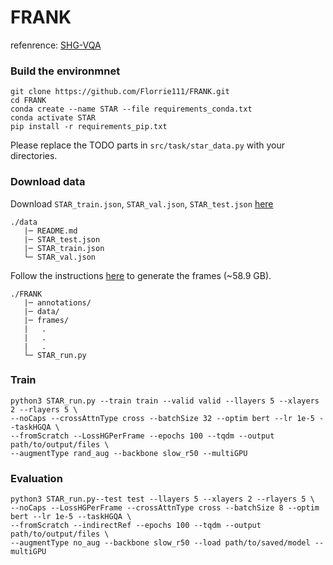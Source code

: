 # FRANK
refenrence: [SHG-VQA](https://github.com/aurooj/SHG-VQA)

### Build the environmnet
```
git clone https://github.com/Florrie111/FRANK.git
cd FRANK
conda create --name STAR --file requirements_conda.txt
conda activate STAR
pip install -r requirements_pip.txt
```
Please replace the TODO parts in ```src/task/star_data.py``` with your directories.

### Download data
Download ```STAR_train.json```, ```STAR_val.json```, ```STAR_test.json``` [here](https://bobbywu.com/STAR/)
```
./data
   |─ README.md
   |─ STAR_test.json
   |─ STAR_train.json
   └─ STAR_val.json
```
Follow the instructions [here](https://github.com/JingweiJ/ActionGenome/tree/master) to generate the frames (~58.9 GB).
```
./FRANK
   |─ annotations/
   |─ data/
   |─ frames/
   |   .
   |   .
   |   .
   └─ STAR_run.py
```
### Train
```
python3 STAR_run.py --train train --valid valid --llayers 5 --xlayers 2 --rlayers 5 \
--noCaps --crossAttnType cross --batchSize 32 --optim bert --lr 1e-5 --taskHGQA \
--fromScratch --LossHGPerFrame --epochs 100 --tqdm --output path/to/output/files \
--augmentType rand_aug --backbone slow_r50 --multiGPU
```
### Evaluation
```
python3 STAR_run.py--test test --llayers 5 --xlayers 2 --rlayers 5 \ 
--noCaps --LossHGPerFrame --crossAttnType cross --batchSize 8 --optim bert --lr 1e-5 --taskHGQA \
--fromScratch --indirectRef --epochs 100 --tqdm --output path/to/output/files \
--augmentType no_aug --backbone slow_r50 --load path/to/saved/model --multiGPU
```
